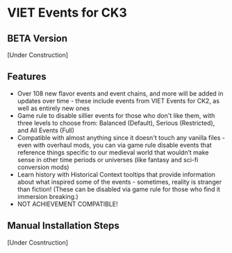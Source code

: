 # VIET Events for CK3

## BETA Version

[Under Construction]


## Features

- Over 108 new flavor events and event chains, and more will be added in updates over time - these include events from VIET Events for CK2, as well as entirely new ones
- Game rule to disable sillier events for those who don't like them, with three levels to choose from: Balanced (Default), Serious (Restricted), and All Events (Full)
- Compatible with almost anything since it doesn't touch any vanilla files - even with overhaul mods, you can via game rule disable events that reference things specific to our medieval world that wouldn’t make sense in other time periods or universes (like fantasy and sci-fi conversion mods)
- Learn history with Historical Context tooltips that provide information about what inspired some of the events - sometimes, reality is stranger than fiction! (These can be disabled via game rule for those who find it immersion breaking.)
- NOT ACHIEVEMENT COMPATIBLE!


## Manual Installation Steps

[Under Cosntruction]
